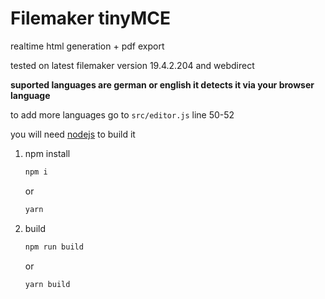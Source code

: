 # Filemaker tinyMCE

realtime html generation + pdf export

tested on latest filemaker version 19.4.2.204 and webdirect

**suported languages are german or english it detects it via your browser language**

to add more languages go to ``src/editor.js`` line 50-52

you will need [nodejs](https://nodejs.org/en/) to build it

1. npm install

    ```bash
    npm i
    ```
    or

    ```bash
    yarn
    ```
2. build
    ```bash
    npm run build
    ```
    or

    ```bash
    yarn build
    ```
